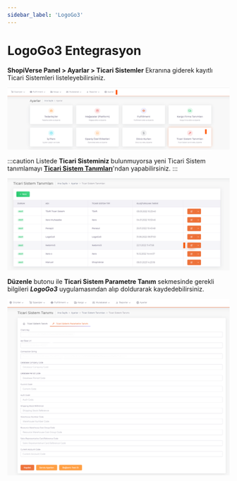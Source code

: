 ```yaml
---
sidebar_label: 'LogoGo3'
---
```


# LogoGo3 Entegrasyon

**ShopiVerse Panel > Ayarlar > Ticari Sistemler** Ekranına giderek kayıtlı Ticari Sistemleri listeleyebilirsiniz. 

![LogoGo3](../commercial-system/img/T-SoftSet.png)

:::caution
Listede **Ticari Sisteminiz** bulunmuyorsa yeni Ticari Sistem tanımlamayı **[Ticari Sistem Tanımları](/docs/dashboard/dashboard-tutorial/settings/commercial-system/)**'ndan yapabilirsiniz.
:::

![LogoGo3Edit](../commercial-system/img/NebimW3Edit.png)

**Düzenle** butonu ile **Ticari Sistem Parametre Tanım** sekmesinde gerekli bilgileri ***LogoGo3*** uygulamasından alıp doldurarak kaydedebilirsiniz.

![LogoGo3Parameters](../commercial-system/img/LogoGo3Parameters.png)
